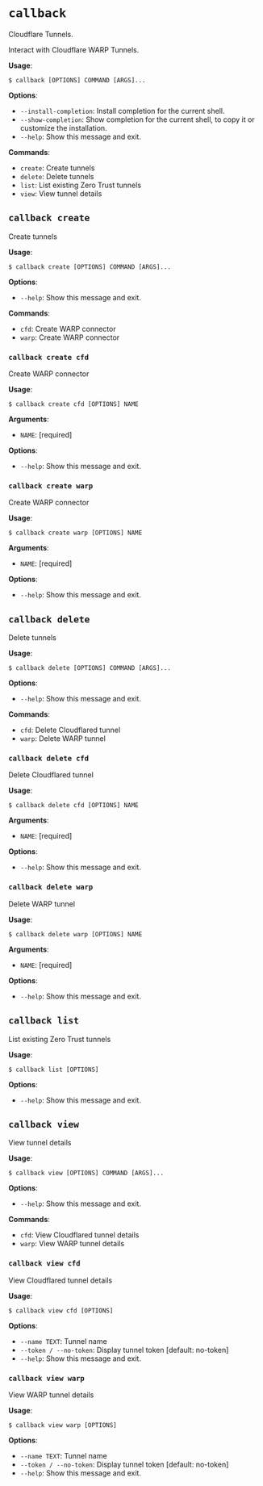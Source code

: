 # `callback`

Cloudflare Tunnels.

Interact with Cloudflare WARP Tunnels.

**Usage**:

```console
$ callback [OPTIONS] COMMAND [ARGS]...
```

**Options**:

* `--install-completion`: Install completion for the current shell.
* `--show-completion`: Show completion for the current shell, to copy it or customize the installation.
* `--help`: Show this message and exit.

**Commands**:

* `create`: Create tunnels
* `delete`: Delete tunnels
* `list`: List existing Zero Trust tunnels
* `view`: View tunnel details

## `callback create`

Create tunnels

**Usage**:

```console
$ callback create [OPTIONS] COMMAND [ARGS]...
```

**Options**:

* `--help`: Show this message and exit.

**Commands**:

* `cfd`: Create WARP connector
* `warp`: Create WARP connector

### `callback create cfd`

Create WARP connector

**Usage**:

```console
$ callback create cfd [OPTIONS] NAME
```

**Arguments**:

* `NAME`: [required]

**Options**:

* `--help`: Show this message and exit.

### `callback create warp`

Create WARP connector

**Usage**:

```console
$ callback create warp [OPTIONS] NAME
```

**Arguments**:

* `NAME`: [required]

**Options**:

* `--help`: Show this message and exit.

## `callback delete`

Delete tunnels

**Usage**:

```console
$ callback delete [OPTIONS] COMMAND [ARGS]...
```

**Options**:

* `--help`: Show this message and exit.

**Commands**:

* `cfd`: Delete Cloudflared tunnel
* `warp`: Delete WARP tunnel

### `callback delete cfd`

Delete Cloudflared tunnel

**Usage**:

```console
$ callback delete cfd [OPTIONS] NAME
```

**Arguments**:

* `NAME`: [required]

**Options**:

* `--help`: Show this message and exit.

### `callback delete warp`

Delete WARP tunnel

**Usage**:

```console
$ callback delete warp [OPTIONS] NAME
```

**Arguments**:

* `NAME`: [required]

**Options**:

* `--help`: Show this message and exit.

## `callback list`

List existing Zero Trust tunnels

**Usage**:

```console
$ callback list [OPTIONS]
```

**Options**:

* `--help`: Show this message and exit.

## `callback view`

View tunnel details

**Usage**:

```console
$ callback view [OPTIONS] COMMAND [ARGS]...
```

**Options**:

* `--help`: Show this message and exit.

**Commands**:

* `cfd`: View Cloudflared tunnel details
* `warp`: View WARP tunnel details

### `callback view cfd`

View Cloudflared tunnel details

**Usage**:

```console
$ callback view cfd [OPTIONS]
```

**Options**:

* `--name TEXT`: Tunnel name
* `--token / --no-token`: Display tunnel token  [default: no-token]
* `--help`: Show this message and exit.

### `callback view warp`

View WARP tunnel details

**Usage**:

```console
$ callback view warp [OPTIONS]
```

**Options**:

* `--name TEXT`: Tunnel name
* `--token / --no-token`: Display tunnel token  [default: no-token]
* `--help`: Show this message and exit.

